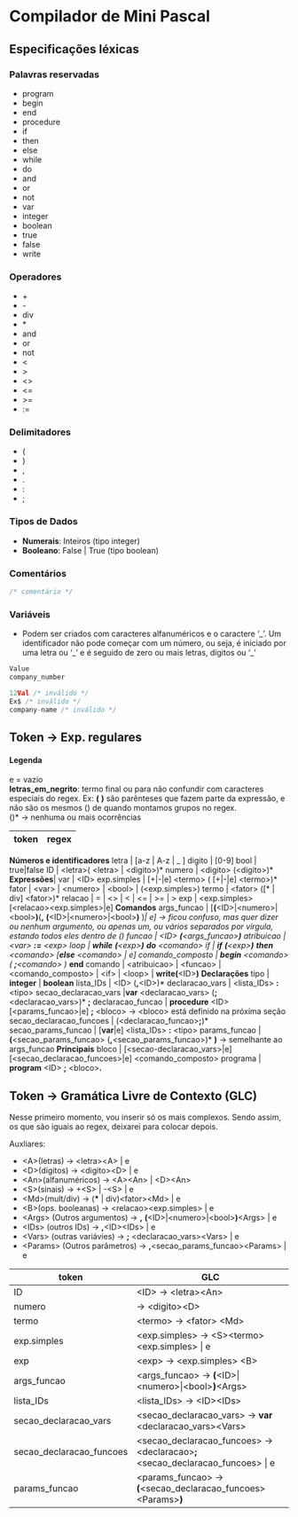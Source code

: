 # Compilador de Mini Pascal

## Especificações léxicas

### Palavras reservadas
- program 
- begin 
- end
- procedure
- if
- then
- else
- while
- do
- and
- or
- not
- var
- integer
- boolean
- true
- false
- write

### Operadores
- \+ 
- \- 
- div
- \*
- and
- or
- not
- <
- \> 
- <>
- <=
- \>=
- :=

### Delimitadores
- (
- )
- ,
- .
- :
- ;

### Tipos de Dados

- **Numerais**: Inteiros (tipo integer)
- **Booleano**: False | True (tipo boolean)

### Comentários

```c
/* comentário */
```

### Variáveis
- Podem ser criados com caracteres alfanuméricos e o caractere ‘\_’. Um identificador não pode começar
com um número, ou seja, é iniciado por uma letra ou ‘\_’ e é seguido de zero ou mais letras, dígitos ou ‘\_’
```c 
Value
company_number

12Val /* inválido */
Ex$ /* inválido */
company-name /* inválido */
```
## Token -> Exp. regulares

#### **Legenda**
e = vazio <br>
**letras_em_negrito**: termo final ou para não confundir com caracteres especiais do regex. Ex: **(** **)** são parênteses que fazem parte da expressão, e não são os mesmos () de quando montamos grupos no regex.<br>
()* -> nenhuma ou mais ocorrências

token | regex
| - | -|
**Números e identificadores**
letra | [a-z \| A-z \| _ ]
digito | [0-9]
bool | true\|false
ID | \<letra>( \<letra> \| \<digito>)*
numero | \<digito>  (\<digito>)*
**Expressões**|
var | \<ID>
exp.simples | [+\|-\|e] \<termo> ( [+\|-\|e] \<termo>)* 
fator | \<var> \| \<numero> \| \<bool> \| (\<exp.simples>)
termo | \<fator> ([* \| div] \<fator>)*
relacao | = \| <> \| < \| <= \| >= \| >
exp | \<exp.simples>[\<relacao>\<exp.simples>\|e]
**Comandos**
args_funcao | [**(**\<ID>\|\<numero>\|\<bool>**)**(**,** **(**\<ID>\|\<numero>\|\<bool>**)** )*\| e] -> ficou confuso, mas quer   dizer ou nenhum argumento, ou apenas um, ou vários separados por vírgula, estando todos eles dentro de ()
funcao | \<ID> **(**\<args_funcao>**)**
atribuicao | \<var> **:=** \<exp>
loop | **while** **(**\<exp>**)** **do** \<comando>
if | **if** **(**\<exp>**)** **then** \<comando> [**else** \<comando> \| e]
comando_composto | **begin** \<comando> ( **;**\<comando> )* **end**
comando | \<atribuicao> \| \<funcao> \| \<comando_composto>  \| \<if> \| \<loop> \| **write(**\<ID>**)**
**Declarações**
tipo | **integer** \| **boolean**
lista_IDs | \<ID> (**,**\<ID>)*
declaracao_vars |  \<lista_IDs> **:** \<tipo>
secao_declaracao_vars |**var** \<declaracao_vars> (**;** \<declaracao_vars>)* **;**
declaracao_funcao | **procedure** \<ID> [\<params_funcao>\|e] **;** \<bloco> -> \<bloco> está definido na próxima seção
secao_declaracao_funcoes | (\<declaracao_funcao>**;**)*
secao_params_funcao | [**var**\|e] \<lista_IDs> **:** \<tipo>
params_funcao |**(**\<secao_params_funcao> (**,**\<secao_params_funcao>)* **)** -> semelhante ao args_funcao
**Principais**
bloco | [\<secao-declaracao_vars>\|e]   [\<secao_declaracao_funcoes>\|e] \<comando_composto>
programa | **program** \<ID> **;** \<bloco>**.**

## Token -> Gramática Livre de Contexto (GLC)
Nesse primeiro momento, vou inserir só os mais complexos. Sendo assim, os que são iguais ao regex, deixarei para colocar depois.

Auxliares:
- \<A>(letras) -> \<letra>\<A> \| e 
- \<D>(dígitos) -> \<digito>\<D> \| e 
- \<An>(alfanuméricos) -> \<A>\<An> | \<D>\<An>
- \<S>(sinais) -> +\<S> | -\<S> \| e
- \<Md>(mult/div) -> (**\*** | div)\<fator>\<Md> \| e
- \<B>(ops. booleanas) -> \<relacao>\<exp.simples> \| e
- \<Args> (Outros argumentos) -> **,** **(**\<ID>\|\<numero>\|\<bool>**)**\<Args> \| e
- \<IDs> (outros IDs) -> **,**\<ID>\<IDs> \| e
- \<Vars> (outras variávies) -> **;** \<declaracao_vars>\<Vars> \| e 
- \<Params> (Outros parâmetros) -> **,**<secao_params_funcao>\<Params> \| e


token | GLC
| - | - |
ID | \<ID> -> \<letra>\<An>
numero | <numero> -> \<digito>\<D>
termo | \<termo> -> \<fator> \<Md>
exp.simples | \<exp.simples> -> \<S>\<termo>\<exp.simples> \| e
exp | \<exp> -> \<exp.simples> \<B>
args_funcao | \<args_funcao> -> **(**\<ID>\|\<numero>\|\<bool>**)**\<Args>
lista_IDs | \<lista_IDs> -> \<ID>\<IDs>
secao_declaracao_vars | \<secao_declaracao_vars> -> **var** \<declaracao_vars>\<Vars>
secao_declaracao_funcoes | \<secao_declaracao_funcoes> -> \<declaracao>**;**\<secao_declaracao_funcoes> \| e
params_funcao | \<params_funcao> -> **(**\<secao_declaracao_funcoes>\<Params>**)**




